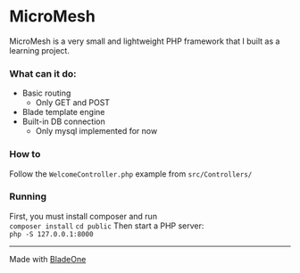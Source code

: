 # MicroMesh

MicroMesh is a very small and lightweight PHP framework that I built as a learning project.

### What can it do:
- Basic routing
  - Only GET and POST
- Blade template engine
- Built-in DB connection 
  - Only mysql implemented for now

### How to
Follow the `WelcomeController.php` example from `src/Controllers/` 

### Running

First, you must install composer and run  
```composer install```
```cd public```
Then start a PHP server:  
```php -S 127.0.0.1:8000```

---
Made with [BladeOne](https://github.com/EFTEC/BladeOne)
